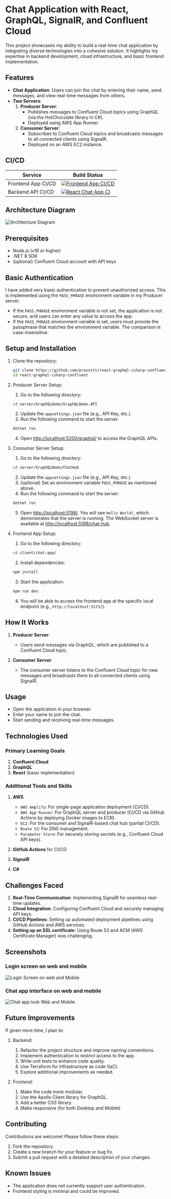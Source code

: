 # Chat Application with React, GraphQL, SignalR, and Confluent Cloud  

This project showcases my ability to build a real-time chat application by integrating diverse technologies into a cohesive solution. It highlights my expertise in backend development, cloud infrastructure, and basic frontend implementation.

## Features  
- **Chat Application**: Users can join the chat by entering their name, send messages, and view real-time messages from others.  
- **Two Servers**:  
    1. **Producer Server**:  
         - Publishes messages to Confluent Cloud topics using GraphQL (via the HotChocolate library in C#).  
         - Deployed using AWS App Runner.  
    2. **Consumer Server**:  
         - Subscribes to Confluent Cloud topics and broadcasts messages to all connected clients using SignalR.  
         - Deployed on an AWS EC2 instance.  


## CI/CD  


| Service   | Build Status                                                                 |
|-----------|-----------------------------------------------------------------------------|
| Frontend App CI/CD  | [![Frontend App CI/CD](https://github.com/prasnitt/JobTracker/actions/workflows/frontend-ci-cd.yml/badge.svg?branch=main)](https://github.com/prasnitt/JobTracker/actions/workflows/frontend-ci-cd.yml) |
| Backend API CI/CD   | [![React Chat App CI](https://github.com/prasnitt/react-graphql-csharp-confluent/actions/workflows/react-ci.yml/badge.svg?branch=main)](https://github.com/prasnitt/react-graphql-csharp-confluent/actions/workflows/react-ci.yml)   |


## Architecture Diagram  
![Architecture Diagram](screenshots/ArchitectureDiagram.drawio.png)  

## Prerequisites  
- Node.js (v16 or higher)  
- .NET 8 SDK 
- (optional) Confluent Cloud account with API keys  

## Basic Authentication  

I have added very basic authentication to prevent unauthorized access. This is implemented using the `PASS_PHRASE` environment variable in my Producer server.  

- If the `PASS_PHRASE` environment variable is not set, the application is not secure, and users can enter any value to access the app.  
- If the `PASS_PHRASE` environment variable is set, users must provide the passphrase that matches the environment variable. The comparison is case-insensitive.  

## Setup and Installation  
1. Clone the repository:  
    ```bash
    git clone https://github.com/prasnitt/react-graphql-csharp-confluent.git
    cd react-graphql-csharp-confluent
    ```
2. Producer Server Setup:  

     1. Go to the following directory:  
     ```bash
     cd server/GraphQLDemo/GraphQLDemo.API
     ```
     2. Update the `appsettings.json` file (e.g., API Key, etc.).  
     3. Run the following command to start the server:  
     ```bash
     dotnet run
     ```
     4. Open [http://localhost:5200/graphql/](http://localhost:5200/graphql/) to access the GraphQL APIs.  

3. Consumer Server Setup:  

     1. Go to the following directory:  
     ```bash
     cd server/GraphQLDemo/ChatHub
     ```
     2. Update the `appsettings.json` file (e.g., API Key, etc.).  
     3. (optional) Set an environment variable `PASS_PHRASE` as mentioned above.  
     4. Run the following command to start the server:  
     ```bash
     dotnet run
     ```
     5. Open [http://localhost:5198/](http://localhost:5198/). You will see `Hello World!`, which demonstrates that the server is running. The WebSocket server is available at [http://localhost:5198/chat-hub](http://localhost:5198/chat-hub).  

4. Frontend App Setup:  

     1. Go to the following directory:  
     ```bash
     cd client/chat-app/
     ```
     2. Install dependencies:  
     ```bash
     npm install
     ```
     3. Start the application:  
     ```bash
     npm run dev
     ```
     4. You will be able to access the frontend app at the specific local endpoint (e.g., `http://localhost:5173/`).

## How It Works  
1. **Producer Server**:  
     - Users send messages via GraphQL, which are published to a Confluent Cloud topic.  

2. **Consumer Server**:  
     - The consumer server listens to the Confluent Cloud topic for new messages and broadcasts them to all connected clients using SignalR.  

## Usage  
- Open the application in your browser.  
- Enter your name to join the chat.  
- Start sending and receiving real-time messages.  

## Technologies Used  
### Primary Learning Goals  
1. **Confluent Cloud**  
2. **GraphQL**  
3. **React** (basic implementation)  

### Additional Tools and Skills  
1. **AWS** 
    
    * `AWS Amplify`: For single-page application deployment (CI/CD).  
    * `AWS App Runner`: For GraphQL server and producer (CI/CD via GitHub Actions by deploying Docker images to ECR).  
    * `EC2`: For the consumer and SignalR-based chat hub (partial CI/CD).  
    * `Route 53`: For DNS management.  
    * `Parameter Store`: For securely storing secrets (e.g., Confluent Cloud API keys).  
    
2. **GitHub Actions** for CI/CD  
3. **SignalR**  
4. **C#**  

## Challenges Faced  
1. **Real-Time Communication**: Implementing SignalR for seamless real-time updates.   
2. **Cloud Integration**: Configuring Confluent Cloud and securely managing API keys.  
3. **CI/CD Pipelines**: Setting up automated deployment pipelines using GitHub Actions and AWS services.  
4. **Setting up an SSL certificate**: Using Route 53 and ACM (AWS Certificate Manager) was challenging.  

## Screenshots  

### Login screen on web and mobile  
![Login Screen on web and Mobile](screenshots/LoginScreenOnDifferentDevice.png)  

### Chat app interface on web and mobile  
![Chat app look Web and Mobile](screenshots/HostedChatApp.png)  

## Future Improvements  
If given more time, I plan to:  

1. Backend:  
     1. Refactor the project structure and improve naming conventions.  
     2. Implement authentication to restrict access to the app.  
     3. Write unit tests to enhance code quality.  
     4. Use Terraform for infrastructure as code (IaC).  
     5. Explore additional improvements as needed.  

2. Frontend:  
     1. Make the code more modular.  
     2. Use the Apollo Client library for GraphQL.  
     3. Add a better CSS library. 
     4. Make responsive (for both Desktop and Mobile)

## Contributing  
Contributions are welcome! Please follow these steps:  
1. Fork the repository.  
2. Create a new branch for your feature or bug fix.  
3. Submit a pull request with a detailed description of your changes.  

## Known Issues  
- The application does not currently support user authentication.  
- Frontend styling is minimal and could be improved.
